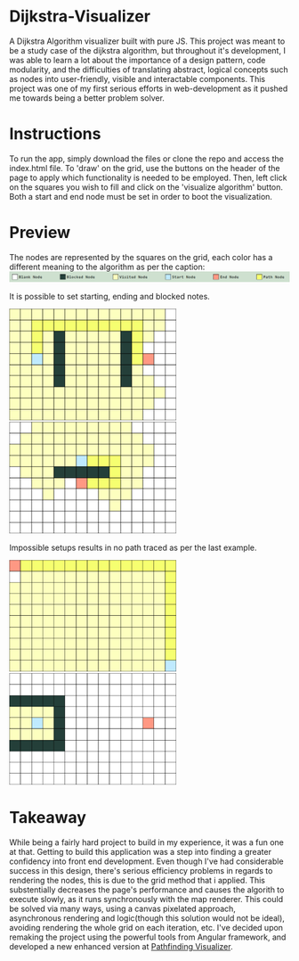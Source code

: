 # Dijkstra-Visualizer

A Dijkstra Algorithm visualizer built with pure JS. This project was meant to be a study case of the dijkstra algorithm, but throughout it's development, 
I was able to learn a lot about the importance of a design pattern, code modularity, and the difficulties of translating abstract, logical concepts such 
as nodes into user-friendly, visible and interactable components. This project was one of my first serious efforts in web-development as it pushed me 
towards being a better problem solver.

# Instructions

To run the app, simply download the files or clone the repo and access the index.html file. To 'draw' on the grid, use the buttons on the header of the
page to apply which functionality is needed to be employed. Then, left click on the squares you wish to fill and click on the 'visualize algorithm' button.
Both a start and end node must be set in order to boot the visualization.

# Preview

The nodes are represented by the squares on the grid, each color has a different meaning to the algorithm as per the caption:
<img src="images/caption.png" alt="caption">

It is possible to set starting, ending and blocked notes.
<div>
  <img height="200px" src="images/alg-pic1 - Copia.png" alt="">
  <img height="200px" src="images/alg-pic2 - Copia.png" alt="">
</div>

Impossible setups results in no path traced as per the last example.
<div>
  <img height="200px" src="images/alg-pic4.png" alt="">
  <img height="200px" src="images/alg-pic3.png" alt="">
</div>

# Takeaway

While being a fairly hard project to build in my experience, it was a fun one at that. Getting to build this application was a step into finding a greater 
confidency into front end development. Even though I've had considerable success in this design, there's serious efficiency problems in regards to rendering
the nodes, this is due to the grid method that i applied. This substentially decreases the page's performance and causes the algorith to execute slowly, as it
runs synchronously with the map renderer. This could be solved via many ways, using a canvas pixelated approach, asynchronous rendering and logic(though this
solution would not be ideal), avoiding rendering the whole grid on each iteration, etc. I've decided upon remaking the project using the powerful tools from 
Angular framework, and developed a new enhanced version at <a href="https://github.com/MiguelFirmino/pathfinding-visualizer">Pathfinding Visualizer</a>.
